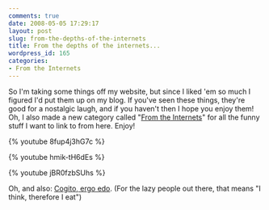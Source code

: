 ```yaml
---
comments: true
date: 2008-05-05 17:29:17
layout: post
slug: from-the-depths-of-the-internets
title: From the depths of the internets...
wordpress_id: 165
categories:
- From the Internets
---
```





So I'm taking some things off my website, but since I liked 'em so much I figured I'd put them up on my blog. If you've seen these things, they're good for a nostalgic laugh, and if you haven't then I hope you enjoy them! Oh, I also made a new category called "[From the Internets](http://sasheldon.wordpress.com/category/from-the-internets/)" for all the funny stuff I want to link to from here. Enjoy!


{% youtube 8fup4j3hG7c %}

{% youtube hmik-tH6dEs %}

{% youtube jBR0fzbSUhs %}

Oh, and also: [Cogito, ergo edo](http://www.ealasaid.com/quotes/latinsil.html). (For the lazy people out there, that means "I think, therefore I eat")


